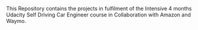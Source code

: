 This Repository contains the projects in fulfilment of the Intensive 4 months Udacity Self Driving Car Engineer course in Collaboration with Amazon and Waymo.
